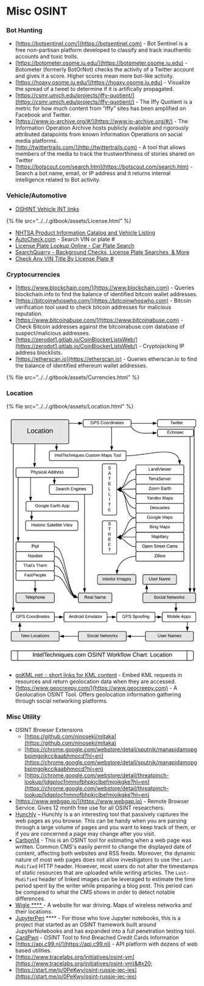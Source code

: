 # Misc OSINT

### **Bot Hunting**

* [https://botsentinel.com/](https://botsentinel.com) - Bot Sentinel is a free non-partisan platform developed to classify and track inauthentic accounts and toxic trolls.
* [https://botometer.osome.iu.edu/](https://botometer.osome.iu.edu) - Botometer (formerly BotOrNot) checks the activity of a Twitter account and gives it a score. Higher scores mean more bot-like activity.
* [https://hoaxy.osome.iu.edu/](https://hoaxy.osome.iu.edu) - Visualize the spread of a tweet to determine if it is artifically propagated.
* [https://csmr.umich.edu/projects/iffy-quotient/](https://csmr.umich.edu/projects/iffy-quotient/) - The Iffy Quotient is a metric for how much content from “Iffy” sites has been amplified on Facebook and Twitter.
* [https://www.io-archive.org/#/](https://www.io-archive.org/#/) - The Information Operation Archive hosts publicly available and rigorously attributed datapoints from known Information Operations on social media platforms.
* [http://twittertrails.com/](http://twittertrails.com) - A tool that allows members of the media to track the trustworthiness of stories shared on Twitter
* [https://botscout.com/search.htm](https://botscout.com/search.htm) - Search a bot name, email, or IP address and it returns internal intelligence related to Bot activity.

### **Vehicle/Automotive**

* [OSHINT Vehicle INT links](https://ohshint.gitbook.io/oh-shint-its-a-blog/osint-web-resources/vehicle-and-transportation-intelligence-vatint)

{% file src="../../.gitbook/assets/License.html" %}

* [NHTSA Product Information Catalog and Vehicle Listing](https://vpic.nhtsa.dot.gov)
* [AutoCheck.com](https://www.autocheck.com/vehiclehistory/?siteID=0)  - Search VIN or plate #
* [License Plate Lookup Online - Car Plate Search](https://recordsfinder.com/plate/)&#x20;
* [SearchQuarry - Background Checks, License Plate Searches, & More](https://www.searchquarry.com)&#x20;
* [Check Any VIN Title By License Plate #](https://www.vehiclehistory.com/license-plate-search)

### **Cryptocurrencies**

* [https://www.blockchain.com/](https://www.blockchain.com) - Queries blockchain.info to find the balance of identified bitcoin wallet addresses.
* [https://bitcoinwhoswho.com/](https://bitcoinwhoswho.com) - Bitcoin verification tool used to check bitcoin addresses for malicious reputation.
* [https://www.bitcoinabuse.com/](https://www.bitcoinabuse.com) - Check Bitcoin addresses against the bitcoinabuse.com database of suspect/malicious addresses.
* [https://zerodot1.gitlab.io/CoinBlockerListsWeb/](https://zerodot1.gitlab.io/CoinBlockerListsWeb/) - Cryptojacking IP address blocklists.
* [https://etherscan.io](https://etherscan.io) - Queries etherscan.io to find the balance of identified ethereum wallet addresses.

{% file src="../../.gitbook/assets/Currencies.html" %}

### **Location**

{% file src="../../.gitbook/assets/Location.html" %}

![](<../../.gitbook/assets/image (35).png>)

* [goKML.net :: short links for KML content](http://gokml.net)  - Embed KML requests in resources and return geolocation data when they are accessed.
* [https://www.geocreepy.com/](https://www.geocreepy.com) - A Geolocation OSINT Tool. Offers geolocation information gathering through social networking platforms.

### **Misc Utility**

* OSINT Browser Extensions
  * [https://github.com/ninoseki/mitaka](https://github.com/ninoseki/mitaka)
  * [https://chrome.google.com/webstore/detail/sputnik/manapjdamopgbpimgojkccikaabhmocd?hl=en](https://chrome.google.com/webstore/detail/sputnik/manapjdamopgbpimgojkccikaabhmocd?hl=en)
  * [https://chrome.google.com/webstore/detail/threatpinch-lookup/ljdgplocfnmnofbhpkjclbefmjoikgke?hl=en](https://chrome.google.com/webstore/detail/threatpinch-lookup/ljdgplocfnmnofbhpkjclbefmjoikgke?hl=en)
* [https://www.webgap.io/](https://www.webgap.io) - Remote Browser Service. Gives 12 month free use for all OSINT researchers.
* [Hunchly](https://hunch.ly) **-** Hunchly is a an interesting tool that passively captures the web pages as you browse. This can be handy when you are parsing through a large volume of pages and you want to keep track of them, or if you are concerned a page may change after you visit.
* [Carbon14](https://github.com/Lazza/Carbon14) - This is an OSINT tool for estimating when a web page was written. Common CMS's easily permit to change the displayed date of content, affecting both websites and RSS feeds. Moreover, the dynamic nature of most web pages does not allow investigators to use the `Last-Modified` HTTP header. However, most users do not alter the timestamps of static resources that are uploaded while writing articles. The `Last-Modified` header of linked images can be leveraged to estimate the time period spent by the writer while preparing a blog post. This period can be compared to what the CMS shows in order to detect notable differences.
* [Wigle **** ](https://wigle.net/index)- A website for war driving. Maps of wireless networks and their locations.
* [JupyterPen](https://github.com/obheda12/JupyterPen) **** -  For those who love Jupyter notebooks, this is a project that started as an OSINT framework built around JupyterNotebooks and has expanded into a full penetration testing tool.
* [CardPwn](https://github.com/itsmehacker/CardPwn) - OSINT Tool to find Breached Credit Cards Information&#x20;
* [https://api.c99.nl/](https://api.c99.nl) - API platform with dozens of web based utilities.
* [https://www.tracelabs.org/initiatives/osint-vm](https://www.tracelabs.org/initiatives/osint-vm)&#x20;
* [https://start.me/p/0PeKwy/osint-russie-iec-ies](https://start.me/p/0PeKwy/osint-russie-iec-ies)
